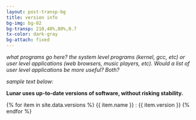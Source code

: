 ```yaml
---
layout: post-transp-bg
title: version info
bg-img: bg-02
bg-transp: 210,40%,80%,0.7
tx-color: dark-gray
bg-attach: fixed
---
```


_what programs go here? the system level programs (kernel, gcc, etc) or user level applications (web browsers, music players, etc).
Would a list of user level applications be more useful? Both?_

_sample text below:_

**Lunar uses up-to-date versions of software, without risking stability.**

{% for item in site.data.versions %}
    {{ item.name }} : {{ item.version }}
{% endfor %}
